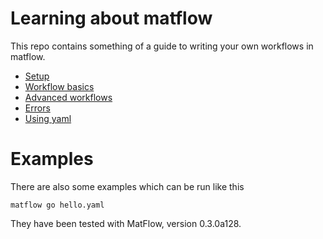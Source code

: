 # Learning about matflow
This repo contains something of a guide to writing your own workflows in matflow.

- [Setup](setup.md)
- [Workflow basics](workflows.md)
- [Advanced workflows](advanced_workflows.md)
- [Errors](errors.md)
- [Using yaml](yaml.md)

# Examples
There are also some examples which can be run like this

```
matflow go hello.yaml
```
They have been tested with MatFlow, version 0.3.0a128.
